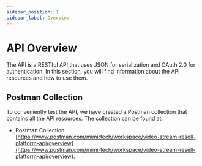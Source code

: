 ```yaml
---
sidebar_position: 1
sidebar_label: Overview
---
```


# API Overview

The API is a RESTful API that uses JSON for serialization and OAuth 2.0 for authentication. In this section, you will find information about the API resources and how to use them.

## Postman Collection

To conveniently test the API, we have created a Postman collection that contains all the API resources. The collection can be found at:

* Postman Collection [https://www.postman.com/mimirtech/workspace/video-stream-resell-platform-api/overview](https://www.postman.com/mimirtech/workspace/video-stream-resell-platform-api/overview).
